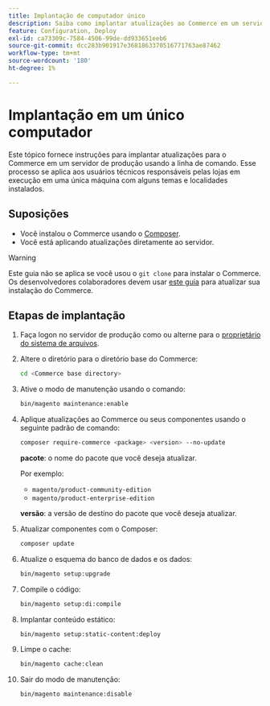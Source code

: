 ```yaml
---
title: Implantação de computador único
description: Saiba como implantar atualizações ao Commerce em um servidor de produção usando a linha de comando.
feature: Configuration, Deploy
exl-id: ca73309c-7584-4506-99de-dd933651eeb6
source-git-commit: dcc283b901917e3681863370516771763ae87462
workflow-type: tm+mt
source-wordcount: '180'
ht-degree: 1%

---
```


# Implantação em um único computador

Este tópico fornece instruções para implantar atualizações para o Commerce em um servidor de produção usando a linha de comando. Esse processo se aplica aos usuários técnicos responsáveis pelas lojas em execução em uma única máquina com alguns temas e localidades instalados.

## Suposições

- Você instalou o Commerce usando o [Composer](../../installation/composer.md).
- Você está aplicando atualizações diretamente ao servidor.

>[!WARNING]
>
>Este guia não se aplica se você usou o `git clone` para instalar o Commerce.
>Os desenvolvedores colaboradores devem usar [este guia][install] para atualizar sua instalação do Commerce.

## Etapas de implantação

1. Faça logon no servidor de produção como ou alterne para o [proprietário do sistema de arquivos](../../installation/prerequisites/file-system/overview.md).

1. Altere o diretório para o diretório base do Commerce:

   ```bash
   cd <Commerce base directory>
   ```

1. Ative o modo de manutenção usando o comando:

   ```bash
   bin/magento maintenance:enable
   ```

1. Aplique atualizações ao Commerce ou seus componentes usando o seguinte padrão de comando:

   ```bash
   composer require-commerce <package> <version> --no-update
   ```

   **pacote**: o nome do pacote que você deseja atualizar.

   Por exemplo:

   - `magento/product-community-edition`
   - `magento/product-enterprise-edition`

   **versão**: a versão de destino do pacote que você deseja atualizar.

1. Atualizar componentes com o Composer:

   ```bash
   composer update
   ```

1. Atualize o esquema do banco de dados e os dados:

   ```bash
   bin/magento setup:upgrade
   ```

1. Compile o código:

   ```bash
   bin/magento setup:di:compile
   ```

1. Implantar conteúdo estático:

   ```bash
   bin/magento setup:static-content:deploy
   ```

1. Limpe o cache:

   ```bash
   bin/magento cache:clean
   ```

1. Sair do modo de manutenção:

   ```bash
   bin/magento maintenance:disable
   ```

<!-- link definitions -->

[install]: https://developer.adobe.com/commerce/contributor/guides/install/update-dependencies/
